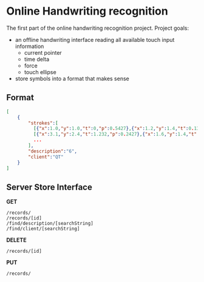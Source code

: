 # Online Handwriting recognition

The first part of the online handwriting recognition project.
Project goals:

- an offline handwriting interface reading all available touch input information
    - current pointer
    - time delta
    - force
    - touch ellipse
- store symbols into a format that makes sense

Format
------

```json
[
    {
        "strokes":[
          [{"x":1.0,"y":1.0,"t":0,"p":0.5427},{"x":1.2,"y":1.4,"t":0.13124,"p":0.12412},...],
          [{"x":3.1,"y":2.4,"t":1.232,"p":0.2427},{"x":1.6,"y":1.4,"t":1.33124,"p":0.12412},...],
          ...
        ],
        "description":"6",
        "client":"QT"
    }
]
```

Server Store Interface
----------------------

**GET**
```
/records/
/records/[id]
/find/description/[searchString]
/find/client/[searchString]
```
**DELETE**
```
/records/[id]
```
**PUT**
```
/records/
```
